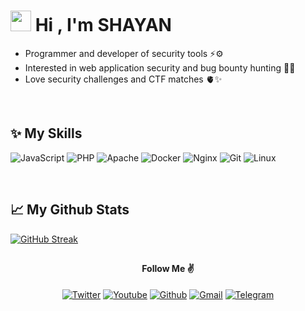 # <img src="https://media.giphy.com/media/hvRJCLFzcasrR4ia7z/giphy.gif" width="33px" height="33px"> Hi , I'm SHAYAN

 - Programmer and developer of security tools ⚡️⚙️
 - Interested in web application security and bug bounty hunting 🏹🤍
 - Love security challenges and CTF matches 🫀✨

<br>

## ✨ My Skills

![JavaScript](https://img.shields.io/badge/Python-323330?style=for-the-badge&logo=python&logoColor=white) ![PHP](https://img.shields.io/badge/PHP-777BB4?style=for-the-badge&logo=php&logoColor=white)  ![Apache](https://img.shields.io/badge/Apache-D22128?style=for-the-badge&logo=Apache&logoColor=white) ![Docker](https://img.shields.io/badge/Docker-2CA5E0?style=for-the-badge&logo=docker&logoColor=white) ![Nginx](https://img.shields.io/badge/Nginx-009639?style=for-the-badge&logo=nginx&logoColor=white) ![Git](https://img.shields.io/badge/GIT-E44C30?style=for-the-badge&logo=git&logoColor=white)  ![Linux](https://img.shields.io/badge/Linux-FCC624?style=for-the-badge&logo=linux&logoColor=black)

<br>

## 📈 My Github Stats

[![GitHub Streak](https://streak-stats.demolab.com?user=shayanstx&theme=black-ice&border_radius=6&date_format=j%20M%5B%20Y%5D&card_width=400&card_height=175&hide_total_contributions=true)](https://git.io/streak-stats)
 
## 

<div align='center'>

<h4>Follow Me ✌️</h4>
 
[![Twitter](https://img.shields.io/badge/Twitter-1DA1F2?style=for-the-badge&logo=twitter&logoColor=white)](https://twitter.com/shayanxpv) [![Youtube](https://img.shields.io/badge/YouTube-FF0000?style=for-the-badge&logo=youtube&logoColor=white)](https://www.youtube.com/@shayanxpv) [![Github](https://img.shields.io/badge/GitHub-100000?style=for-the-badge&logo=github&logoColor=white)](https://github.com/shayanstx) [![Gmail](https://img.shields.io/badge/Gmail-D14836?style=for-the-badge&logo=gmail&logoColor=white)](mailto:shayanstx@gmail.com) [![Telegram](https://img.shields.io/badge/Telegram-2CA5E0?style=for-the-badge&logo=telegram&logoColor=white)](https://t.me/shayanxpv) 

<div>
